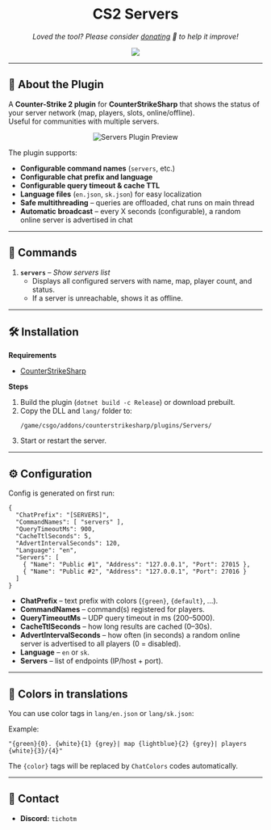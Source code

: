<h1 align="center">
  CS2 Servers
</h1>

<p align="center">
<i>Loved the tool? Please consider <a href="https://paypal.com/paypalme/playpointsk">donating</a> 💸 to help it improve!</i>
</p>

<p align="center">
<a href="https://www.paypal.com/paypalme/playpointsk"><img src="https://img.shields.io/badge/support-PayPal-blue?logo=PayPal&style=flat-square&label=Donate"/>
</a>
</p>

---

## 📜 About the Plugin

A **Counter-Strike 2 plugin** for **CounterStrikeSharp** that shows the status of your server network (map, players, slots, online/offline).  
Useful for communities with multiple servers.

<p align="center">
  <img src="https://i.ibb.co/Z654ycY9/servers.png" alt="Servers Plugin Preview"/>
</p>

The plugin supports:
- **Configurable command names** (`servers`, etc.)
- **Configurable chat prefix and language**
- **Configurable query timeout & cache TTL**
- **Language files** (`en.json`, `sk.json`) for easy localization
- **Safe multithreading** – queries are offloaded, chat runs on main thread
- **Automatic broadcast** – every X seconds (configurable), a random online server is advertised in chat

---

## 🔹 Commands

1. **`servers`** – *Show servers list*
    - Displays all configured servers with name, map, player count, and status.
    - If a server is unreachable, shows it as offline.

---

## 🛠 Installation

**Requirements**
- [CounterStrikeSharp](https://github.com/roflmuffin/CounterStrikeSharp)

**Steps**
1. Build the plugin (`dotnet build -c Release`) or download prebuilt.
2. Copy the DLL and `lang/` folder to:
   ```
   /game/csgo/addons/counterstrikesharp/plugins/Servers/
   ```
3. Start or restart the server.

---

## ⚙️ Configuration

Config is generated on first run:
```
{
  "ChatPrefix": "[SERVERS]",
  "CommandNames": [ "servers" ],
  "QueryTimeoutMs": 900,
  "CacheTtlSeconds": 5,
  "AdvertIntervalSeconds": 120,
  "Language": "en",
  "Servers": [
    { "Name": "Public #1", "Address": "127.0.0.1", "Port": 27015 },
    { "Name": "Public #2", "Address": "127.0.0.1", "Port": 27016 }
  ]
}
```

- **ChatPrefix** – text prefix with colors (`{green}`, `{default}`, …).
- **CommandNames** – command(s) registered for players.
- **QueryTimeoutMs** – UDP query timeout in ms (200–5000).
- **CacheTtlSeconds** – how long results are cached (0–30s).
- **AdvertIntervalSeconds** – how often (in seconds) a random online server is advertised to all players (0 = disabled).
- **Language** – `en` or `sk`.
- **Servers** – list of endpoints (IP/host + port).

---

## 🎨 Colors in translations

You can use color tags in `lang/en.json` or `lang/sk.json`:

Example:
```
"{green}{0}. {white}{1} {grey}| map {lightblue}{2} {grey}| players {white}{3}/{4}"
```
The `{color}` tags will be replaced by `ChatColors` codes automatically.

---

## 📩 Contact
- **Discord:** `tichotm`
